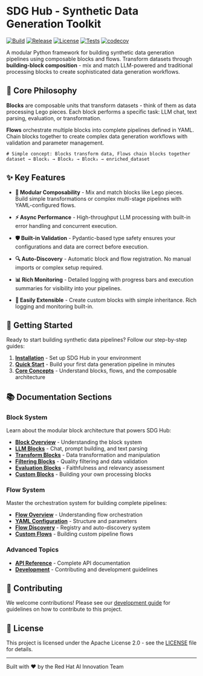 # SDG Hub - Synthetic Data Generation Toolkit

[![Build](https://github.com/Red-Hat-AI-Innovation-Team/sdg_hub/actions/workflows/pypi.yaml/badge.svg?branch=main)](https://github.com/Red-Hat-AI-Innovation-Team/sdg_hub/actions/workflows/pypi.yaml)
[![Release](https://img.shields.io/github/v/release/Red-Hat-AI-Innovation-Team/sdg_hub)](https://github.com/Red-Hat-AI-Innovation-Team/sdg_hub/releases)
[![License](https://img.shields.io/github/license/Red-Hat-AI-Innovation-Team/sdg_hub)](https://github.com/Red-Hat-AI-Innovation-Team/sdg_hub/blob/main/LICENSE)
[![Tests](https://github.com/Red-Hat-AI-Innovation-Team/sdg_hub/actions/workflows/test.yml/badge.svg)](https://github.com/Red-Hat-AI-Innovation-Team/sdg_hub/actions/workflows/test.yml)
[![codecov](https://codecov.io/gh/Red-Hat-AI-Innovation-Team/sdg_hub/graph/badge.svg?token=SP75BCXWO2)](https://codecov.io/gh/Red-Hat-AI-Innovation-Team/sdg_hub)

A modular Python framework for building synthetic data generation pipelines using composable blocks and flows. Transform datasets through **building-block composition** - mix and match LLM-powered and traditional processing blocks to create sophisticated data generation workflows.

## 🧱 Core Philosophy

**Blocks** are composable units that transform datasets - think of them as data processing Lego pieces. Each block performs a specific task: LLM chat, text parsing, evaluation, or transformation.

**Flows** orchestrate multiple blocks into complete pipelines defined in YAML. Chain blocks together to create complex data generation workflows with validation and parameter management.

```
# Simple concept: Blocks transform data, Flows chain blocks together
dataset → Block₁ → Block₂ → Block₃ → enriched_dataset
```

## ✨ Key Features

- **🔧 Modular Composability** - Mix and match blocks like Lego pieces. Build simple transformations or complex multi-stage pipelines with YAML-configured flows.

- **⚡ Async Performance** - High-throughput LLM processing with built-in error handling and concurrent execution.

- **🛡️ Built-in Validation** - Pydantic-based type safety ensures your configurations and data are correct before execution.

- **🔍 Auto-Discovery** - Automatic block and flow registration. No manual imports or complex setup required.

- **📊 Rich Monitoring** - Detailed logging with progress bars and execution summaries for visibility into your pipelines.

- **🧩 Easily Extensible** - Create custom blocks with simple inheritance. Rich logging and monitoring built-in.

## 🚀 Getting Started

Ready to start building synthetic data pipelines? Follow our step-by-step guides:

1. **[Installation](installation.md)** - Set up SDG Hub in your environment
2. **[Quick Start](quick-start.md)** - Build your first data generation pipeline in minutes
3. **[Core Concepts](concepts.md)** - Understand blocks, flows, and the composable architecture

## 📚 Documentation Sections

### Block System
Learn about the modular block architecture that powers SDG Hub:
- **[Block Overview](blocks/overview.md)** - Understanding the block system
- **[LLM Blocks](blocks/llm-blocks.md)** - Chat, prompt building, and text parsing
- **[Transform Blocks](blocks/transform-blocks.md)** - Data transformation and manipulation
- **[Filtering Blocks](blocks/filtering-blocks.md)** - Quality filtering and data validation
- **[Evaluation Blocks](blocks/evaluation-blocks.md)** - Faithfulness and relevancy assessment
- **[Custom Blocks](blocks/custom-blocks.md)** - Building your own processing blocks

### Flow System
Master the orchestration system for building complete pipelines:
- **[Flow Overview](flows/overview.md)** - Understanding flow orchestration
- **[YAML Configuration](flows/yaml-configuration.md)** - Structure and parameters
- **[Flow Discovery](flows/discovery.md)** - Registry and auto-discovery system
- **[Custom Flows](flows/custom-flows.md)** - Building custom pipeline flows

### Advanced Topics
- **[API Reference](api-reference.md)** - Complete API documentation
- **[Development](development.md)** - Contributing and development guidelines

## 🤝 Contributing

We welcome contributions! Please see our [development guide](development.md) for guidelines on how to contribute to this project.

## 📄 License

This project is licensed under the Apache License 2.0 - see the [LICENSE](https://github.com/Red-Hat-AI-Innovation-Team/sdg_hub/blob/main/LICENSE) file for details.

---

Built with ❤️ by the Red Hat AI Innovation Team